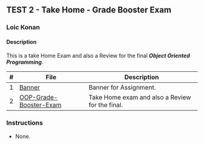 ## TEST 2 - Take Home - Grade Booster Exam

### Loic Konan

#### Description

This is a take Home Exam and also a Review for the final _**Object Oriented Programming**_.

|   #   | File                                              | Description                                     |
| :---: | ------------------------------------------------- | ----------------------------------------------- |
|   1   | [Banner](Banner)                                  | Banner for Assignment.                          |
|   2   | [OOP-Grade-Booster-Exam]([OOP-Grade-Booster-Exam) | Take Home exam and also a Review for the final. |

### Instructions

- None.
